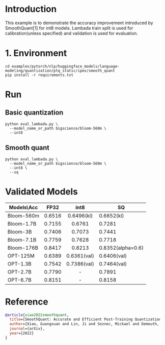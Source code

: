 # Introduction
This example is to demonstrate the accuracy improvement introduced by SmoothQuant[1] for int8 models. Lambada train split is used for calibration(unless specified) and validation  is used for evaluation.

# 1. Environment
```shell
cd examples/pytorch/nlp/huggingface_models/language-modeling/quantization/ptq_static/ipex/smooth_quant
pip install -r requirements.txt
```
# Run
## Basic quantization
```shell
python eval_lambada.py \
  --model_name_or_path bigscience/bloom-560m \
  --int8
```

##  Smooth quant

```shell
python eval_lambada.py \
  --model_name_or_path bigscience/bloom-560m \
  --int8 \
  --sq
```
# Validated Models
| Models\Acc |  FP32  |    int8     | SQ                |
|------------|:------:|:-----------:|-------------------|
| Bloom-560m | 0.6516 | 0.6496(kl)  | 0.6652(kl)        |
| Bloom-1.7B | 0.7155 |   0.6761    | 0.7281            |
| Bloom-3B   | 0.7406 |   0.7073    | 0.7441            |
| Bloom-7.1B | 0.7759 |   0.7628    | 0.7718            |
| Bloom-176B | 0.8417 |   0.8213    | 0.8352(alpha=0.6) |
| OPT-125M   | 0.6389 | 0.6361(val) | 0.6406(val)       |
| OPT-1.3B   | 0.7542 | 0.7386(val) | 0.7464(val)       |
| OPT-2.7B   | 0.7790 |      -      | 0.7891            |
| OPT-6.7B   | 0.8151 |      -      | 0.8158            |



# Reference


```bibtex
@article{xiao2022smoothquant,
  title={SmoothQuant: Accurate and Efficient Post-Training Quantization for Large Language Models},
  author={Xiao, Guangxuan and Lin, Ji and Seznec, Mickael and Demouth, Julien and Han, Song},
  journal={arXiv},
  year={2022}
}
```
